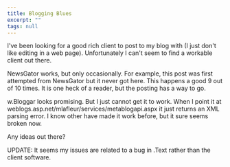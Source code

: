 ```yaml
---
title: Blogging Blues
excerpt: ""
tags: null
---
```

I've been looking for a good rich client to post to my blog with (I just don't like editing in a web page). Unfortunately I can't seem to find a workable client out there. 

NewsGator works, but only occasionally. For example, this post was first attempted from NewsGator but it never got here. This happens a good 9 out of 10 times. It is one heck of a reader, but the posting has a way to go.

w.Bloggar looks promising. But I just cannot get it to work. When I point it at weblogs.asp.net/mlafleur/services/metablogapi.aspx it just returns an XML parsing error. I know other have made it work before, but it sure seems broken now.

Any ideas out there?

UPDATE: It seems my issues are related to a bug in .Text rather than the client software. 
